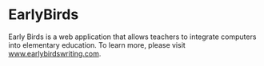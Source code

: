 EarlyBirds
==========

Early Birds is a web application that allows teachers to integrate computers into elementary education. To learn more, please visit www.earlybirdswriting.com.
